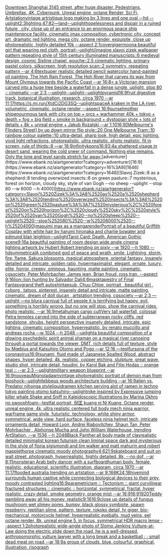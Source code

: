 [Downtown Shanghai 3145 street, after huge disaster, Pedestrians, Umbrellas, 4K, Cyberpunk, Unreal engine, octane Render, Sci Fi, Artstation](https://www.ebank.nz/aiartgenerator?category=Downtown%2520Shanghai%25203145%2520street%2C%2520after%2520huge%2520disaster%2C%2520Pedestrians%2C%2520Umbrellas%2C%25204K%2C%2520Cyberpunk%2C%2520Unreal%2520engine%2C%2520octane%2520Render%2C%2520Sci%2520Fi%2C%2520Artstation)[vintage artristique logo making by 3 lines and one oval --hd --uplight](https://www.ebank.nz/aiartgenerator?category=vintage%2520artristique%2520logo%2520making%2520by%25203%2520lines%2520and%2520one%2520oval%2520--hd%2520--uplight)[2:3](https://www.ebank.nz/aiartgenerator?category=2%3A3)[lighting,](https://www.ebank.nz/aiartgenerator?category=lighting%2C)[47:82](https://www.ebank.nz/aiartgenerator?category=47%3A82)[—land](https://www.ebank.nz/aiartgenerator?category=%E2%80%94land)[--uplight](https://www.ebank.nz/aiartgenerator?category=--uplight)[hopelessness and dispair in a ruined future , city, close up of an entrance to an enormous space ship maintenence facility, cinematic imax composition, cybertronic city, concept art, dramatic red lighting, mega city, octane render, exquisite, close up photorealistic, highly detailed 10k --aspect 2:1](https://www.ebank.nz/aiartgenerator?category=hopelessness%2520and%2520dispair%2520in%2520a%2520ruined%2520future%2520%2C%2520city%2C%2520close%2520up%2520of%2520an%2520entrance%2520to%2520an%2520enormous%2520space%2520ship%2520maintenence%2520facility%2C%2520cinematic%2520imax%2520composition%2C%2520cybertronic%2520city%2C%2520concept%2520art%2C%2520dramatic%2520red%2520lighting%2C%2520mega%2520city%2C%2520octane%2520render%2C%2520exquisite%2C%2520close%2520up%2520photorealistic%2C%2520highly%2520detailed%252010k%2520--aspect%25202%3A1)[cover](https://www.ebank.nz/aiartgenerator?category=cover)[giger](https://www.ebank.nz/aiartgenerator?category=giger)[moon](https://www.ebank.nz/aiartgenerator?category=moon)[a beautiful girl that wearing red cloth, portrait](https://www.ebank.nz/aiartgenerator?category=a%2520beautiful%2520girl%2520that%2520wearing%2520red%2520cloth%2C%2520portrait)[--uplight](https://www.ebank.nz/aiartgenerator?category=--uplight)[/imagine slavoj zizek wallpaper pattern repeating style of 15th century illuminated manuscripts::6 medieval design, cosmic Sistine chapel, gouche::2.5 cinematic lighting, primary pastel colors, silkscreen, high resolution scan::2 symmetry, repeating pattern --ar 4:6](https://www.ebank.nz/aiartgenerator?category=/imagine%2520slavoj%2520zizek%2520wallpaper%2520pattern%2520repeating%2520style%2520of%252015th%2520century%2520illuminated%2520manuscripts%3A%3A6%2520medieval%2520design%2C%2520cosmic%2520Sistine%2520chapel%2C%2520gouche%3A%3A2.5%2520cinematic%2520lighting%2C%2520primary%2520pastel%2520colors%2C%2520silkscreen%2C%2520high%2520resolution%2520scan%3A%3A2%2520symmetry%2C%2520repeating%2520pattern%2520--ar%25204%3A6)[text](https://www.ebank.nz/aiartgenerator?category=text)[super realistic detailed pencil watercolor hand-painted oil painting, The Hoh Rain Forest, The Hoh River that carves its way from Mount Olympus towards the Pacific Coast --ar 16:8](https://www.ebank.nz/aiartgenerator?category=super%2520realistic%2520detailed%2520pencil%2520watercolor%2520hand-painted%2520oil%2520painting%2C%2520The%2520Hoh%2520Rain%2520Forest%2C%2520The%2520Hoh%2520River%2520that%2520carves%2520its%2520way%2520from%2520Mount%2520Olympus%2520towards%2520the%2520Pacific%2520Coast%2520--ar%252016%3A8)[< a Victorian mansion carved into a huge tree beside a waterfall in a dense jungle, uplight, stop 80 :: cinematic —ar 2:3 --uplight](https://www.ebank.nz/aiartgenerator?category=%3C%2520a%2520Victorian%2520mansion%2520carved%2520into%2520a%2520huge%2520tree%2520beside%2520a%2520waterfall%2520in%2520a%2520dense%2520jungle%2C%2520uplight%2C%2520stop%252080%2520%3A%3A%2520cinematic%2520%E2%80%94ar%25202%3A3%2520--uplight)[--uplight](https://www.ebank.nz/aiartgenerator?category=--uplight)[--uplight](https://www.ebank.nz/aiartgenerator?category=--uplight)[pyramid](https://www.ebank.nz/aiartgenerator?category=pyramid)[16:9](https://www.ebank.nz/aiartgenerator?category=16%3A9)[fruit digestive track, botanical illustration, research, circa 1970 --ar 11:17](https://www.ebank.nz/aiartgenerator?category=fruit%2520digestive%2520track%2C%2520botanical%2520illustration%2C%2520research%2C%2520circa%25201970%2520--ar%252011%3A17)[<https://s.mj.run/XtdCi2DG3SQ>](https://www.ebank.nz/aiartgenerator?category=%3Chttps%3A//s.mj.run/XtdCi2DG3SQ%3E)[--uplight](https://www.ebank.nz/aiartgenerator?category=--uplight)[space](https://www.ebank.nz/aiartgenerator?category=space)[A kraken in the LA river, volumetric, cinematic, octane render --aspect 16:9](https://www.ebank.nz/aiartgenerator?category=A%2520kraken%2520in%2520the%2520LA%2520river%2C%2520volumetric%2C%2520cinematic%2C%2520octane%2520render%2520--aspect%252016%3A9)[sunset](https://www.ebank.nz/aiartgenerator?category=sunset)[mother ship](https://www.ebank.nz/aiartgenerator?category=mother%2520ship)[enourmous tank with city on top + orcs + warhammer 40k + tokyo + depth + fog + big field + smoke in background + dystopian style + lots of details + 8k + unreal engine + Jakub Rozalski --ar 1:10](https://www.ebank.nz/aiartgenerator?category=enourmous%2520tank%2520with%2520city%2520on%2520top%2520%2B%2520orcs%2520%2B%2520warhammer%252040k%2520%2B%2520tokyo%2520%2B%2520depth%2520%2B%2520fog%2520%2B%2520big%2520field%2520%2B%2520smoke%2520in%2520background%2520%2B%2520dystopian%2520style%2520%2B%2520lots%2520of%2520details%2520%2B%25208k%2520%2B%2520unreal%2520engine%2520%2B%2520Jakub%2520Rozalski%2520--ar%25201%3A10)[16:9](https://www.ebank.nz/aiartgenerator?category=16%3A9)[[Melbourne's Flinders Street] by up down mirror flip style::20 One Melbourne Tram::10 rainbow colour palette::10 ultra-detail, sharp look, high detail, epic lighting, vivid light refractions, photorealistic, ultra realistic, photo realistic, fit in screen, rule of thirds::8 —ar 16:9](https://www.ebank.nz/aiartgenerator?category=%5BMelbourne%27s%2520Flinders%2520Street%5D%2520by%2520up%2520down%2520mirror%2520flip%2520style%3A%3A20%2520One%2520Melbourne%2520Tram%3A%3A10%2520rainbow%2520colour%2520palette%3A%3A10%2520ultra-detail%2C%2520sharp%2520look%2C%2520high%2520detail%2C%2520epic%2520lighting%2C%2520vivid%2520light%2520refractions%2C%2520photorealistic%2C%2520ultra%2520realistic%2C%2520photo%2520realistic%2C%2520fit%2520in%2520screen%2C%2520rule%2520of%2520thirds%3A%3A8%2520%E2%80%94ar%252016%3A9)[infinity](https://www.ebank.nz/aiartgenerator?category=infinity)[koons](https://www.ebank.nz/aiartgenerator?category=koons)[16:9](https://www.ebank.nz/aiartgenerator?category=16%3A9)[3:4](https://www.ebank.nz/aiartgenerator?category=3%3A4)[a shattered visage in desert sand, wearing the cold sneer of command. Nothing else remains. Only the lone and level sands stretch far away.](https://www.ebank.nz/aiartgenerator?category=a%2520shattered%2520visage%2520in%2520desert%2520sand%2C%2520wearing%2520the%2520cold%2520sneer%2520of%2520command.%2520Nothing%2520else%2520remains.%2520Only%2520the%2520lone%2520and%2520level%2520sands%2520stretch%2520far%2520away.)[adventurer](https://www.ebank.nz/aiartgenerator?category=adventurer)[16:9](https://www.ebank.nz/aiartgenerator?category=16%3A9)[1646](https://www.ebank.nz/aiartgenerator?category=1646)[Slavoj Zizek::8 as a shepherd::8 tending overwized insects::6 on green pasture::7 mysterious, forest on horizon, cloudy sky, style of van Gogh --no sheep --uplight --stop 80 --w 6000 --h 4000](https://www.ebank.nz/aiartgenerator?category=Slavoj%2520Zizek%3A%3A8%2520as%2520a%2520shepherd%3A%3A8%2520tending%2520overwized%2520insects%3A%3A6%2520on%2520green%2520pasture%3A%3A7%2520mysterious%2C%2520forest%2520on%2520horizon%2C%2520cloudy%2520sky%2C%2520style%2520of%2520van%2520Gogh%2520--no%2520sheep%2520--uplight%2520--stop%252080%2520--w%25206000%2520--h%25204000)[masuimi max as a manga](https://www.ebank.nz/aiartgenerator?category=masuimi%2520max%2520as%2520a%2520manga)[render](https://www.ebank.nz/aiartgenerator?category=render)[Portrait of a beautiful Griffith Cosplay with white hair by harumi hironaka and charlie bowater and edmund blair leighton](https://www.ebank.nz/aiartgenerator?category=Portrait%2520of%2520a%2520beautiful%2520Griffith%2520Cosplay%2520with%2520white%2520hair%2520by%2520harumi%2520hironaka%2520and%2520charlie%2520bowater%2520and%2520edmund%2520blair%2520leighton)[--uplight](https://www.ebank.nz/aiartgenerator?category=--uplight)[Tarot Card: Death. American Gothic scene](https://www.ebank.nz/aiartgenerator?category=Tarot%2520Card%3A%2520Death.%2520American%2520Gothic%2520scene)[9:16](https://www.ebank.nz/aiartgenerator?category=9%3A16)[a beautiful painting of room design,wide angle,cinema lighting,artwork by Hubert Robert,trending on pixiv --w 1920 --h 1080 --hd](https://www.ebank.nz/aiartgenerator?category=a%2520beautiful%2520painting%2520of%2520room%2520design%2Cwide%2520angle%2Ccinema%2520lighting%2Cartwork%2520by%2520Hubert%2520Robert%2Ctrending%2520on%2520pixiv%2520--w%25201920%2520--h%25201080%2520--hd)[symmetrical](https://www.ebank.nz/aiartgenerator?category=symmetrical)[A combined god of peace and wrath, smile, Lightning, storm, fire, flame, Sakura blossoms, magical atmosphere, oriental fantasy, insanely detailed and intricate, golden ratio, hypermaximalist, elegant, ornate, luxury, elite, horror, creepy, ominous, haunting, matte painting, cinematic, cgsociety, Peter Mohrbacher, James jean, Brian froud, ross tran, --aspect 9:16](https://www.ebank.nz/aiartgenerator?category=A%2520combined%2520god%2520of%2520peace%2520and%2520wrath%2C%2520smile%2C%2520Lightning%2C%2520storm%2C%2520fire%2C%2520flame%2C%2520Sakura%2520blossoms%2C%2520magical%2520atmosphere%2C%2520oriental%2520fantasy%2C%2520insanely%2520detailed%2520and%2520intricate%2C%2520golden%2520ratio%2C%2520hypermaximalist%2C%2520elegant%2C%2520ornate%2C%2520luxury%2C%2520elite%2C%2520horror%2C%2520creepy%2C%2520ominous%2C%2520haunting%2C%2520matte%2520painting%2C%2520cinematic%2C%2520cgsociety%2C%2520Peter%2520Mohrbacher%2C%2520James%2520jean%2C%2520Brian%2520froud%2C%2520ross%2520tran%2C%2520--aspect%25209%3A16)[lion::lion hunting by Salvador Dali](https://www.ebank.nz/aiartgenerator?category=lion%3A%3Alion%2520hunting%2520by%2520Salvador%2520Dali)[4:6](https://www.ebank.nz/aiartgenerator?category=4%3A6)[mask](https://www.ebank.nz/aiartgenerator?category=mask)[tapestry of Final Fantasy](https://www.ebank.nz/aiartgenerator?category=tapestry%2520of%2520Final%2520Fantasy)[grand theft auto](https://www.ebank.nz/aiartgenerator?category=grand%2520theft%2520auto)[shintaesub, Chuu Chloe, portrait , beautiful girl , cyborg , tatoos, pinterest, insanely detail and intricate, matte painting, cinematic, dream of doll ducan , artstation trending, cgsociety  —ar 2:3 —uplight —no blur](https://www.ebank.nz/aiartgenerator?category=shintaesub%2C%2520Chuu%2520Chloe%2C%2520portrait%2520%2C%2520beautiful%2520girl%2520%2C%2520cyborg%2520%2C%2520tatoos%2C%2520pinterest%2C%2520insanely%2520detail%2520and%2520intricate%2C%2520matte%2520painting%2C%2520cinematic%2C%2520dream%2520of%2520doll%2520ducan%2520%2C%2520artstation%2520trending%2C%2520cgsociety%2520%2520%E2%80%94ar%25202%3A3%2520%E2%80%94uplight%2520%E2%80%94no%2520blur)[a carnival full of people it is terrifying but happy, evil, something is horribly wrong, but no one will stop. show the carnival rides, photo realistic, --ar 16:9](https://www.ebank.nz/aiartgenerator?category=a%2520carnival%2520full%2520of%2520people%2520it%2520is%2520terrifying%2520but%2520happy%2C%2520evil%2C%2520something%2520is%2520horribly%2520wrong%2C%2520but%2520no%2520one%2520will%2520stop.%2520show%2520the%2520carnival%2520rides%2C%2520photo%2520realistic%2C%2520--ar%252016%3A9)[metahuman cargo cult](https://www.ebank.nz/aiartgenerator?category=metahuman%2520cargo%2520cult)[Very tall waterfall, colossal Petra temples carved into the side of subterranean rocky cliffs, red sandstone, shrubs, height perspective insanely detailed, intricate, epic lighting, cinematic composition, hyperrealistic, by renato muccillo and andreas rocha --w 1024 --h 2048 --uplight](https://www.ebank.nz/aiartgenerator?category=Very%2520tall%2520waterfall%2C%2520colossal%2520Petra%2520temples%2520carved%2520into%2520the%2520side%2520of%2520subterranean%2520rocky%2520cliffs%2C%2520red%2520sandstone%2C%2520shrubs%2C%2520height%2520perspective%2520insanely%2520detailed%2C%2520intricate%2C%2520epic%2520lighting%2C%2520cinematic%2520composition%2C%2520hyperrealistic%2C%2520by%2520renato%2520muccillo%2520and%2520andreas%2520rocha%2520--w%25201024%2520--h%25202048%2520--uplight)[a beautiful composition of a glowing psychedelic spirit animal shaman on a magical river canoeing through a portal towards the viewer, DMT,  rich details full of texture, style by Mœbius and Katsuhiro Otomo and Pogo —ar 12:16 —test](https://www.ebank.nz/aiartgenerator?category=a%2520beautiful%2520composition%2520of%2520a%2520glowing%2520psychedelic%2520spirit%2520animal%2520shaman%2520on%2520a%2520magical%2520river%2520canoeing%2520through%2520a%2520portal%2520towards%2520the%2520viewer%2C%2520DMT%2C%2520%2520rich%2520details%2520full%2520of%2520texture%2C%2520style%2520by%2520M%C5%93bius%2520and%2520Katsuhiro%2520Otomo%2520and%2520Pogo%2520%E2%80%94ar%252012%3A16%2520%E2%80%94test)[fursona of the coronavirus](https://www.ebank.nz/aiartgenerator?category=fursona%2520of%2520the%2520coronavirus)[16:9](https://www.ebank.nz/aiartgenerator?category=16%3A9)[tsunami, fluid made of Japanese Spalted Wood, abstract shapes, hyper detailed, 4k, realistic, copper etching, slulpture, great wave, studio shot, intricate detail, houdini, by Karol Bak and Filip Hodas :: orange teal :: --ar 2:3 --uplight](https://www.ebank.nz/aiartgenerator?category=tsunami%2C%2520fluid%2520made%2520of%2520Japanese%2520Spalted%2520Wood%2C%2520abstract%2520shapes%2C%2520hyper%2520detailed%2C%25204k%2C%2520realistic%2C%2520copper%2520etching%2C%2520slulpture%2C%2520great%2520wave%2C%2520studio%2520shot%2C%2520intricate%2520detail%2C%2520houdini%2C%2520by%2520Karol%2520Bak%2520and%2520Filip%2520Hodas%2520%3A%3A%2520orange%2520teal%2520%3A%3A%2520--ar%25202%3A3%2520--uplight)[military weapon blueprint --ar 16:9](https://www.ebank.nz/aiartgenerator?category=military%2520weapon%2520blueprint%2520--ar%252016%3A9)[nouveau](https://www.ebank.nz/aiartgenerator?category=nouveau)[Mignola](https://www.ebank.nz/aiartgenerator?category=Mignola)[dawn](https://www.ebank.nz/aiartgenerator?category=dawn)[vintage photorealistic portrait of demon man from bioshock](https://www.ebank.nz/aiartgenerator?category=vintage%2520photorealistic%2520portrait%2520of%2520demon%2520man%2520from%2520bioshock)[--uplight](https://www.ebank.nz/aiartgenerator?category=--uplight)[lebbeus woods architecture building --ar 16:9](https://www.ebank.nz/aiartgenerator?category=lebbeus%2520woods%2520architecture%2520building%2520--ar%252016%3A9)[alien vs. Predator nihonga style](https://www.ebank.nz/aiartgenerator?category=alien%2520vs.%2520Predator%2520nihonga%2520style)[liquid](https://www.ebank.nz/aiartgenerator?category=liquid)[ramen kitchen serving alot of ramen in techno tokyo painting otomo katsuhiro](https://www.ebank.nz/aiartgenerator?category=ramen%2520kitchen%2520serving%2520alot%2520of%2520ramen%2520in%2520techno%2520tokyo%2520painting%2520otomo%2520katsuhiro)[--uplight](https://www.ebank.nz/aiartgenerator?category=--uplight)[nike inspired by Expressive jumping killer whale Shake and Sniff in Kaleidoscopic Illustrations by Marina Okhro no swoosh](https://www.ebank.nz/aiartgenerator?category=nike%2520inspired%2520by%2520Expressive%2520jumping%2520killer%2520whale%2520Shake%2520and%2520Sniff%2520in%2520Kaleidoscopic%2520Illustrations%2520by%2520Marina%2520Okhro%2520no%2520swoosh)[foam](https://www.ebank.nz/aiartgenerator?category=foam)[--test](https://www.ebank.nz/aiartgenerator?category=--test)[fat portrait,  倪匡 kuang ni Ni Kuang, Octane render, unreal engine, 4k, ultra realistic centered full body mech ninja warrior, warframe game style, futuristic, technology, white shiny armor, symmetrical, wide view, hard surface, faceless ninja helmet tech, intricate ornaments detail, Howard Lyon, Andrei Riabovitchev, Shaun Tan, Peter Mohrbacher , Alphonse Mucha and John William Waterhouse, trending ArtStation, --w 1536 --h 2048](https://www.ebank.nz/aiartgenerator?category=fat%2520portrait%2C%2520%2520%E5%80%AA%E5%8C%A1%2520kuang%2520ni%2520Ni%2520Kuang%2C%2520Octane%2520render%2C%2520unreal%2520engine%2C%25204k%2C%2520ultra%2520realistic%2520centered%2520full%2520body%2520mech%2520ninja%2520warrior%2C%2520warframe%2520game%2520style%2C%2520futuristic%2C%2520technology%2C%2520white%2520shiny%2520armor%2C%2520symmetrical%2C%2520wide%2520view%2C%2520hard%2520surface%2C%2520faceless%2520ninja%2520helmet%2520tech%2C%2520intricate%2520ornaments%2520detail%2C%2520Howard%2520Lyon%2C%2520Andrei%2520Riabovitchev%2C%2520Shaun%2520Tan%2C%2520Peter%2520Mohrbacher%2520%2C%2520Alphonse%2520Mucha%2520and%2520John%2520William%2520Waterhouse%2C%2520trending%2520ArtStation%2C%2520--w%25201536%2520--h%25202048)[Black Panther,all body,made of clay](https://www.ebank.nz/aiartgenerator?category=Black%2520Panther%2Call%2520body%2Cmade%2520of%2520clay)[realistic detailed minimalist korean futurism clean liminal space dark and mysterious in the style of floria sigismondi and tim walker and matt mahurin and robert mapplethorpe cinematic moody photography](https://www.ebank.nz/aiartgenerator?category=realistic%2520detailed%2520minimalist%2520korean%2520futurism%2520clean%2520liminal%2520space%2520dark%2520and%2520mysterious%2520in%2520the%2520style%2520of%2520floria%2520sigismondi%2520and%2520tim%2520walker%2520and%2520matt%2520mahurin%2520and%2520robert%2520mapplethorpe%2520cinematic%2520moody%2520photography)[4:6](https://www.ebank.nz/aiartgenerator?category=4%3A6)[21:9](https://www.ebank.nz/aiartgenerator?category=21%3A9)[skateboard and suit on wall street, photograph, hyperrealistic, highly detailed, 8k, --no dof, --ar 8:11](https://www.ebank.nz/aiartgenerator?category=skateboard%2520and%2520suit%2520on%2520wall%2520street%2C%2520photograph%2C%2520hyperrealistic%2C%2520highly%2520detailed%2C%25208k%2C%2520--no%2520dof%2C%2520--ar%25208%3A11)[monster](https://www.ebank.nz/aiartgenerator?category=monster)[an Arab belly dancer with a surfboard](https://www.ebank.nz/aiartgenerator?category=an%2520Arab%2520belly%2520dancer%2520with%2520a%2520surfboard)[](https://www.ebank.nz/aiartgenerator?category=)[human body, female, realistic, educational, scientific illustration, diagram, circa 1970 --ar 11:17](https://www.ebank.nz/aiartgenerator?category=human%2520body%2C%2520female%2C%2520realistic%2C%2520educational%2C%2520scientific%2520illustration%2C%2520diagram%2C%2520circa%25201970%2520--ar%252011%3A17)[flooded australia trending on artstation --ar 9:16](https://www.ebank.nz/aiartgenerator?category=flooded%2520australia%2520trending%2520on%2520artstation%2520--ar%25209%3A16)[8K](https://www.ebank.nz/aiartgenerator?category=8K)[24:18](https://www.ebank.nz/aiartgenerator?category=24%3A18)[hivemind surrounds human captive while connecting biological devices to their prey, moody contrasted lighting](https://www.ebank.nz/aiartgenerator?category=hivemind%2520surrounds%2520human%2520captive%2520while%2520connecting%2520biological%2520devices%2520to%2520their%2520prey%2C%2520moody%2520contrasted%2520lighting)[16:9](https://www.ebank.nz/aiartgenerator?category=16%3A9)[parametricism :: Tectonism :: giant curvilinear fractured structures :: cinematic :: horizontal, symmetrical, fractal, hyper realistic, crazy detail, smoke geometry, orange mist  --ar 16:9](https://www.ebank.nz/aiartgenerator?category=parametricism%2520%3A%3A%2520Tectonism%2520%3A%3A%2520giant%2520curvilinear%2520fractured%2520structures%2520%3A%3A%2520cinematic%2520%3A%3A%2520horizontal%2C%2520symmetrical%2C%2520fractal%2C%2520hyper%2520realistic%2C%2520crazy%2520detail%2C%2520smoke%2520geometry%2C%2520orange%2520mist%2520%2520--ar%252016%3A9)[16:9](https://www.ebank.nz/aiartgenerator?category=16%3A9)[1920](https://www.ebank.nz/aiartgenerator?category=1920)[Teddy gambling away all his money, realistic](https://www.ebank.nz/aiartgenerator?category=Teddy%2520gambling%2520away%2520all%2520his%2520money%2C%2520realistic)[9:16](https://www.ebank.nz/aiartgenerator?category=9%3A16)[16:9](https://www.ebank.nz/aiartgenerator?category=16%3A9)[close up details of fungus mushroom wet slimey pores, bumpy, black glossy symbiote, spawn respberry, reptilian slime, pattern, texture, rokoko detail, hr giger, bio-mechanical, motorcycle helmet, hyperrealistic eyeballs, mud veins, eel octane render, 8k, unreal engine 5, in focus, symmetrical HDR macro lense --aspect 1:2](https://www.ebank.nz/aiartgenerator?category=close%2520up%2520details%2520of%2520fungus%2520mushroom%2520wet%2520slimey%2520pores%2C%2520bumpy%2C%2520black%2520glossy%2520symbiote%2C%2520spawn%2520respberry%2C%2520reptilian%2520slime%2C%2520pattern%2C%2520texture%2C%2520rokoko%2520detail%2C%2520hr%2520giger%2C%2520bio-mechanical%2C%2520motorcycle%2520helmet%2C%2520hyperrealistic%2520eyeballs%2C%2520mud%2520veins%2C%2520eel%2520octane%2520render%2C%25208k%2C%2520unreal%2520engine%25205%2C%2520in%2520focus%2C%2520symmetrical%2520HDR%2520macro%2520lense%2520--aspect%25201%3A2)[photorealistic wide-angle photo of Slomo Jenkins Vulture-at-Law doing the electric slide down the road, he is a well-dressed, anthropomorphic vulture lawyer with a long break and a basketball : : small dead meat on road --ar 19:9](https://www.ebank.nz/aiartgenerator?category=photorealistic%2520wide-angle%2520photo%2520of%2520Slomo%2520Jenkins%2520Vulture-at-Law%2520doing%2520the%2520electric%2520slide%2520down%2520the%2520road%2C%2520he%2520is%2520a%2520well-dressed%2C%2520anthropomorphic%2520vulture%2520lawyer%2520with%2520a%2520long%2520break%2520and%2520a%2520basketball%2520%3A%2520%3A%2520small%2520dead%2520meat%2520on%2520road%2520--ar%252019%3A9)[a group of clouds, blue, colourful, graphical, illustration, risograph](https://www.ebank.nz/aiartgenerator?category=a%2520group%2520of%2520clouds%2C%2520blue%2C%2520colourful%2C%2520graphical%2C%2520illustration%2C%2520risograph)
